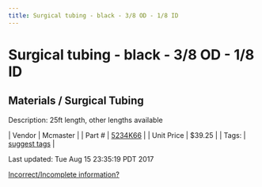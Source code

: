 ```yaml
---
title: Surgical tubing - black - 3/8 OD - 1/8 ID
---
```


# Surgical tubing - black - 3/8 OD - 1/8 ID
## Materials / Surgical Tubing
Description: 	25ft length, other lengths available 

| Vendor | Mcmaster | 
| Part # | [5234K66](https://www.mcmaster.com/#5234K66) | 
| Unit Price | $39.25 | 
| Tags: | [suggest tags](https://docs.google.com/forms/d/e/1FAIpQLSeWyY8v3RgOty-MyWmh9U0iivNYN_molChYyS-0U-o-kOAv_g/viewform) | 

Last updated: Tue Aug 15 23:35:19 PDT 2017

 [Incorrect/Incomplete information?](https://docs.google.com/forms/d/e/1FAIpQLSeWyY8v3RgOty-MyWmh9U0iivNYN_molChYyS-0U-o-kOAv_g/viewform)